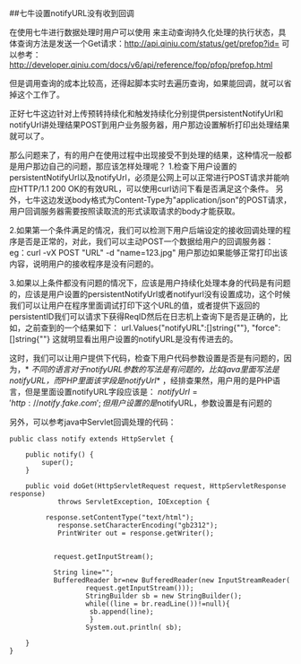 ##七牛设置notifyURL没有收到回调

在使用七牛进行数据处理时用户可以使用<persistentId>
来主动查询持久化处理的执行状态，具体查询方法是发送一个Get请求：http://api.qiniu.com/status/get/prefop?id=
可以参考：
http://developer.qiniu.com/docs/v6/api/reference/fop/pfop/prefop.html

但是调用查询的成本比较高，还得起脚本实时去遍历查询，如果能回调，就可以省掉这个工作了。

正好七牛这边针对上传预转持续化和触发持续化分别提供persistentNotifyUrl和notifyUrl讲处理结果POST到用户业务服务器，用户那边设置解析打印出处理结果就可以了。

那么问题来了，有的用户在使用过程中出现接受不到处理的结果，这种情况一般都是用户那边自己的问题，那应该怎样处理呢？
1.检查下用户设置的persistentNotifyUrl以及notifyUrl，必须是公网上可以正常进行POST请求并能响应HTTP/1.1 200
OK的有效URL，可以使用curl访问下看是否满足这个条件。
另外，七牛这边发送body格式为Content-Type为"application/json"的POST请求，用户回调服务器需要按照读取流的形式读取请求的body才能获取。

2.如果第一个条件满足的情况，我们可以检测下用户后端设定的接收回调处理的程序是否是正常的，对此，我们可以主动POST一个数据给用户的回调服务器：
eg：curl -vX POST "URL" -d "name=123.jpg"
用户那边如果能够正常打印出该内容，说明用户的接收程序是没有问题的。

3.如果以上条件都没有问题的情况下，应该是用户持续化处理本身的代码是有问题的，应该是用户设置的persistentNotifyUrl或者notifyurl没有设置成功，这个时候我们可以让用户在程序里面调试打印下这个URL的值，或者提供下返回的persistentID我们可以请求下获得ReqID然后在日志机上查询下是否是正确的，比如，之前查到的一个结果如下：
url.Values{"notifyURL":[]string{""}, "force":[]string{""}
这就明显看出用户设置的notifyURL是没有传进去的。

这时，我们可以让用户提供下代码，检查下用户代码参数设置是否是有问题的，因为，*
*不同的语言对于notifyURL参数的写法是有问题的，比如java里面写法是notifyURL，而PHP里面该字段是notifyUrl**
，经排查果然，用户用的是PHP语言，但是里面设置notifyURL字段应该是：
$notifyUrl = 'http://notify.fake.com';
但用户设置的是$notifyURL，参数设置是有问题的

另外，可以参考java中Servlet回调处理的代码：

```
public class notify extends HttpServlet {

	public notify() {
		super();
	}

	public void doGet(HttpServletRequest request, HttpServletResponse response)
			throws ServletException, IOException {

		 response.setContentType("text/html");
	        response.setCharacterEncoding("gb2312");
	        PrintWriter out = response.getWriter();       
	      

	       request.getInputStream();
	       
	       String line="";
	       BufferedReader br=new BufferedReader(new InputStreamReader(   
	    		   request.getInputStream())); 
	    		   StringBuilder sb = new StringBuilder();
	    		   while((line = br.readLine())!=null){
	    		    sb.append(line);
	    		    }        
	    	       System.out.println( sb);    
	       
	}
}
```

